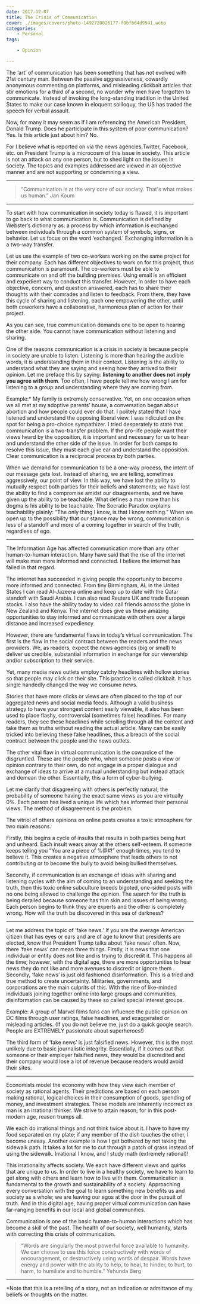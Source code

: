 ```yaml
---
date: 2017-12-07
title: The Crisis of Communication
cover: ./images/covers/photo-1492720026177-f0bfb64d9541.webp
categories:
    - Personal
tags:

    - Opinion

---
```


The ‘art’ of communication has been something that has not evolved with 21st century man. Between the passive aggressiveness, cowardly anonymous commenting on platforms, and misleading clickbait articles that stir emotions for a third of a second, no wonder why men have forgotten to communicate. Instead of invoking the long-standing tradition in the United States to make our case known in eloquent soliloquy, the US has traded the speech for verbal assault.

Now, for many it may seem as if I am referencing the American President, Donald Trump. Does he participate in this system of poor communication? Yes. Is this article just about him? No.

For I believe what is reported on via the news agencies,Twitter, Facebook, etc. on President Trump is a microcosm of this issue in society. This article is not an attack on any one person, but to shed light on the issues in society. The topics and examples addressed are viewed in an objective manner and are not supporting or condemning a view.

<hr />

<blockquote>“Communication is at the very core of our society. That's what makes us human.” Jan Koum</blockquote>

<hr />

To start with how communication in society today is flawed, it is important to go back to what communication is. Communication is defined by Webster’s dictionary as: a process by which information is exchanged between individuals through a common system of symbols, signs, or behavior. Let us focus on the word ‘exchanged.’ Exchanging information is a a two-way transfer.

Let us use the example of two co-workers working on the same project for their company. Each has different objectives to work on for this project, thus communication is paramount. The co-workers must be able to communicate on and off the building premises. Using email is an efficient and expedient way to conduct this transfer. However, in order to have each objective, concern, and question answered, each has to share their thoughts with their comrades and listen to feedback. From there, they have this cycle of sharing and listening, each one empowering the other, until both coworkers have a collaborative, harmonious plan of action for their project.

As you can see, true communication demands one to be open to hearing the other side. You cannot have communication without listening and sharing.

One of the reasons communication is a crisis in society is because people in society are unable to listen. Listening is more than hearing the audible words, it is understanding them in their context. Listening is the ability to understand what they are saying and seeing how they arrived to their opinion. Let me preface this by saying: <strong>listening to another does not imply you agree with them</strong>. Too often, I have people tell me how wrong I am for listening to a group and understanding where they are coming from.

Example:* My family is extremely conservative. Yet, on one occasion when we all met at my adoptive parents’ house, a conversation began about abortion and how people could ever do that. I politely stated that I have listened and understand the opposing liberal view. I was ridiculed on the spot for being a pro-choice sympathizer. I tried desperately to state that communication is a two-transfer problem. If the pro-life people want their views heard by the opposition, it is important and necessary for us to hear and understand the other side of the issue. In order for both camps to resolve this issue, they must each give ear and understand the opposition. Clear communication is a reciprocal process by both parties.

When we demand for communication to be a one-way process, the intent of our message gets lost. Instead of sharing, we are telling, sometimes aggressively, our point of view. In this way, we have lost the ability to mutually respect both parties for their beliefs and statements; we have lost the ability to find a compromise amidst our disagreements, and we have given up the ability to be teachable. What defines a man more than his dogma is his ability to be teachable. The Socratic Paradox explains teachability plainly: “The only thing I know, is that I know nothing.” When we open up to the possibility that our stance may be wrong, communication is less of a standoff and more of a coming together in search of the truth, regardless of ego.

<hr />

The Information Age has affected communication more than any other human-to-human interaction. Many have said that the rise of the internet will make man more informed and connected. I believe the internet has failed in that regard.

The internet has succeeded in giving people the opportunity to become more informed and connected. From tiny Birmingham, AL in the United States I can read Al-Jazeera online and keep up to date with the Qatar standoff with Saudi Arabia. I can also read Reuters UK and trade European stocks. I also have the ability today to video call friends across the globe in New Zealand and Kenya. The internet does give us these amazing opportunities to stay informed and communicate with others over a large distance and increased expediency.

However, there are fundamental flaws in today’s virtual communication. The first is the flaw in the social contract between the readers and the news providers. We, as readers, expect the news agencies (big or small) to deliver us credible, substantial information in exchange for our viewership and/or subscription to their service.

Yet, many media news outlets employ catchy headlines with hollow stories so that people may click on their site. This practice is called clickbait. It has single handedly changed the way we consume news.

Stories that have more clicks or views are often placed to the top of our aggregated news and social media feeds. Although a valid business strategy to have your strongest content easily viewable, it also has been used to place flashy, controversial (sometimes false) headlines. For many readers, they see these headlines while scrolling through all the content and take them as truths without reading the actual article. Many can be easily tricked into believing these false headlines, thus a breach of the social contract between the people and the news outlets.

The other vital flaw in virtual communication is the cowardice of the disgruntled. These are the people who, when someone posts a view or opinion contrary to their own, do not engage in a proper dialogue and exchange of ideas to arrive at a mutual understanding but instead attack and demean the other. Essentially, this a form of cyber-bullying.

Let me clarify that disagreeing with others is perfectly natural; the probability of someone having the exact same views as you are virtually 0%. Each person has lived a unique life which has informed their personal views. The method of disagreement is the problem.

The vitriol of others opinions on online posts creates a toxic atmosphere for two main reasons.

Firstly, this begins a cycle of insults that results in both parties being hurt and unheard. Each insult wears away at the others self-esteem. If someone keeps telling you “You are a piece of %@#!” enough times, you tend to believe it. This creates a negative atmosphere that leads others to not contributing or to become the bully to avoid being bullied themselves.

Secondly, if communication is an exchange of ideas with sharing and listening cycles with the aim of coming to an understanding and seeking the truth, then this toxic online subculture breeds bigoted, one-sided posts with no one being allowed to challenge the opinion. The search for the truth is being derailed because someone has thin skin and issues of being wrong. Each person begins to think they are experts and the other is completely wrong. How will the truth be discovered in this sea of darkness?

<hr />

Let me address the topic of ‘fake news.’ If you are the average American citizen that has eyes or ears and are of age to know that presidents are elected, know that President Trump talks about ‘fake news’ often. Now, there ‘fake news’ can mean three things. Firstly, it is news that one individual or entity does not like and is trying to discredit it. This happens all the time; however, with the digital age, there are more opportunities to hear news they do not like and more avenues to discredit or ignore them . Secondly, ‘fake news’ is just old fashioned disinformation. This is a tried and true method to create uncertainty. Militaries, governments, and corporations are the main culprits of this. With the rise of like-minded individuals joining together online into large groups and communities, disinformation can be caused by these so called special interest groups.

Example: A group of Marvel films fans can influence the public opinion on DC films through user ratings, false headlines, and exaggerated or misleading articles. (If you do not believe me, just do a quick google search. People are EXTREMELY passionate about superheroes!)

The third form of ‘fake news’ is just falsified news. However, this is the most unlikely due to basic journalistic integrity. Essentially, if it comes out that someone or their employer falsified news, they would be discredited and their company would lose a lot of revenue because readers would avoid their sites.

<hr />

Economists model the economy with how they view each member of society as rational agents. Their predictions are based on each person making rational, logical choices in their consumption of goods, spending of money, and investment strategies. These models are inherently incorrect as man is an irrational thinker. We strive to attain reason; for in this post-modern age, reason trumps all.

We each do irrational things and not think twice about it. I have to have my food separated on my plate; if any member of the dish touches the other, I become uneasy. Another example is how I get bothered by not taking the sidewalk path. It takes a lot for me to cut through a patch of grass instead of using the sidewalk. Irrational I know, and I study math (extremely rational)!

This irrationality affects society. We each have different views and quirks that are unique to us. In order to live in a healthy society, we have to learn to get along with others and learn how to live with them. Communication is fundamental to the growth and sustainability of a society. Approaching every conversation with the goal to learn something new benefits us and society as a whole; we are leaving our egos at the door in the pursuit of truth. And in this digital age, having proper virtual communication can have far-ranging benefits in our local and global communities.

Communication is one of the basic human-to-human interactions which has become a skill of the past. The health of our society, well humanity, starts with correcting this crisis of communication.

<blockquote>“Words are singularly the most powerful force available to humanity. We can choose to use this force constructively with words of encouragement, or destructively using words of despair. Words have energy and power with the ability to help, to heal, to hinder, to hurt, to harm, to humiliate and to humble.”
Yehunda Berg</blockquote>

<hr />

*Note that this is a retelling of a story, not an indication or admittance of my beliefs or thoughts on the matter.